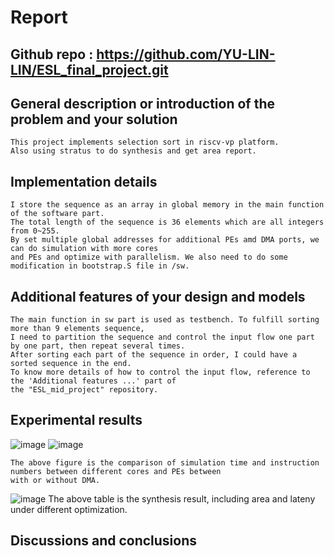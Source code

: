 # Report

## Github repo : https://github.com/YU-LIN-LIN/ESL_final_project.git  

## General description or introduction of the problem and your solution
    This project implements selection sort in riscv-vp platform.  
    Also using stratus to do synthesis and get area report.

## Implementation details
    I store the sequence as an array in global memory in the main function of the software part.  
    The total length of the sequence is 36 elements which are all integers from 0~255.  
    By set multiple global addresses for additional PEs amd DMA ports, we can do simulation with more cores  
    and PEs and optimize with parallelism. We also need to do some modification in bootstrap.S file in /sw.

## Additional features of your design and models
    The main function in sw part is used as testbench. To fulfill sorting more than 9 elements sequence,  
    I need to partition the sequence and control the input flow one part by one part, then repeat several times.
    After sorting each part of the sequence in order, I could have a sorted sequence in the end.
    To know more details of how to control the input flow, reference to the 'Additional features ...' part of  
    the "ESL_mid_project" repository.

## Experimental results
![image](https://user-images.githubusercontent.com/61815140/172017724-776a67c0-b08c-41df-b903-77f011effc7f.png)
![image](https://user-images.githubusercontent.com/61815140/172017758-2aee1b1b-4029-4ede-af2e-6459de0e2945.png)  
    
    The above figure is the comparison of simulation time and instruction numbers between different cores and PEs between  
    with or without DMA. 

![image](https://user-images.githubusercontent.com/61815140/172052134-96668124-39a0-43ba-aadc-5c5c074be86e.png)
The above table is the synthesis result, including area and lateny under different optimization.



## Discussions and conclusions





